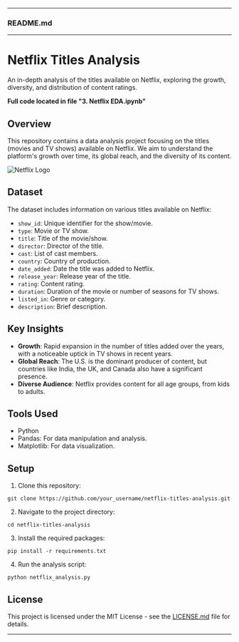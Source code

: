 
---

### README.md

---

# Netflix Titles Analysis

An in-depth analysis of the titles available on Netflix, exploring the growth, diversity, and distribution of content ratings.

**Full code located in file "3. Netflix EDA.ipynb"**

## Overview

This repository contains a data analysis project focusing on the titles (movies and TV shows) available on Netflix. We aim to understand the platform's growth over time, its global reach, and the diversity of its content.

![Netflix Logo](https://duet-cdn.vox-cdn.com/thumbor/0x0:3151x2048/1200x800/filters:focal(1575x1024:1576x1025):format(webp)/cdn.vox-cdn.com/uploads/chorus_asset/file/15844974/netflixlogo.0.0.1466448626.png)

## Dataset

The dataset includes information on various titles available on Netflix:
- `show_id`: Unique identifier for the show/movie.
- `type`: Movie or TV show.
- `title`: Title of the movie/show.
- `director`: Director of the title.
- `cast`: List of cast members.
- `country`: Country of production.
- `date_added`: Date the title was added to Netflix.
- `release_year`: Release year of the title.
- `rating`: Content rating.
- `duration`: Duration of the movie or number of seasons for TV shows.
- `listed_in`: Genre or category.
- `description`: Brief description.

## Key Insights

- **Growth**: Rapid expansion in the number of titles added over the years, with a noticeable uptick in TV shows in recent years.
- **Global Reach**: The U.S. is the dominant producer of content, but countries like India, the UK, and Canada also have a significant presence.
- **Diverse Audience**: Netflix provides content for all age groups, from kids to adults.

## Tools Used

- Python
- Pandas: For data manipulation and analysis.
- Matplotlib: For data visualization.

## Setup

1. Clone this repository:
```
git clone https://github.com/your_username/netflix-titles-analysis.git
```

2. Navigate to the project directory:
```
cd netflix-titles-analysis
```

3. Install the required packages:
```
pip install -r requirements.txt
```

4. Run the analysis script:
```
python netflix_analysis.py
```

## License

This project is licensed under the MIT License - see the [LICENSE.md](LICENSE.md) file for details.

---

